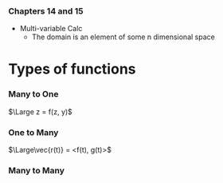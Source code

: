 ### Chapters 14 and 15
- Multi-variable Calc
	- The domain is an element of some n dimensional space

# Types of functions

### Many to One
$\Large z = f(z, y)$

### One to Many
$\Large\vec{r(t)} = <f(t), g(t)>$  


### Many to Many